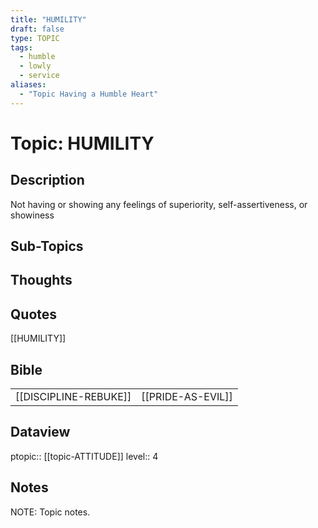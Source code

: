 ```yaml
---
title: "HUMILITY"
draft: false
type: TOPIC
tags:
  - humble
  - lowly
  - service
aliases:
  - "Topic Having a Humble Heart"
---
```

# Topic: HUMILITY
## Description
Not having or showing any feelings of superiority, self-assertiveness, or showiness

## Sub-Topics


## Thoughts


## Quotes
[[HUMILITY]]

## Bible
|     |     |
| --- | --- |
| [[DISCIPLINE-REBUKE]] | [[PRIDE-AS-EVIL]] |

## Dataview
ptopic:: [[topic-ATTITUDE]]
level:: 4

## Notes
NOTE: Topic notes.